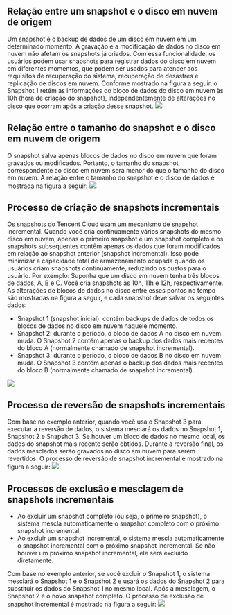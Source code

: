 ## Relação entre um snapshot e o disco em nuvem de origem
Um snapshot é o backup de dados de um disco em nuvem em um determinado momento. A gravação e a modificação de dados no disco em nuvem não afetam os snapshots já criados. Com essa funcionalidade, os usuários podem usar snapshots para registrar dados do disco em nuvem em diferentes momentos, que podem ser usados para atender aos requisitos de recuperação do sistema, recuperação de desastres e replicação de discos em nuvem.
Conforme mostrado na figura a seguir, o Snapshot 1 retém as informações do bloco de dados do disco em nuvem às 10h (hora de criação do snapshot), independentemente de alterações no disco que ocorram após a criação desse snapshot.
![](https://main.qcloudimg.com/raw/1f7e576a6ea9e4f85273b0b147108c9b.png)

## Relação entre o tamanho do snapshot e o disco em nuvem de origem
O snapshot salva apenas blocos de dados no disco em nuvem que foram gravados ou modificados. Portanto, o tamanho do snapshot correspondente ao disco em nuvem será menor do que o tamanho do disco em nuvem.
A relação entre o tamanho do snapshot e o disco de dados é mostrada na figura a seguir:
![](https://main.qcloudimg.com/raw/00913478170abba28952aa9c8dc13c82.png)

## Processo de criação de snapshots incrementais 
Os snapshots do Tencent Cloud usam um mecanismo de snapshot incremental. Quando você cria continuamente vários snapshots do mesmo disco em nuvem, apenas o primeiro snapshot é um snapshot completo e os snapshots subsequentes contêm apenas os dados que foram modificados em relação ao snapshot anterior (snapshot incremental). Isso pode minimizar a capacidade total de armazenamento ocupada quando os usuários criam snapshots continuamente, reduzindo os custos para o usuário.
Por exemplo: Suponha que um disco em nuvem tenha três blocos de dados, A, B e C. Você cria snapshots às 10h, 11h e 12h, respectivamente. As alterações de blocos de dados no disco entre esses pontos no tempo são mostradas na figura a seguir, e cada snapshot deve salvar os seguintes dados:
- Snapshot 1 (snapshot inicial): contém backups de dados de todos os blocos de dados no disco em nuvem naquele momento.
- Snapshot 2: durante o período, o bloco de dados A no disco em nuvem muda. O Snapshot 2 contém apenas o backup dos dados mais recentes do bloco A (normalmente chamado de snapshot incremental).
- Snapshot 3: durante o período, o bloco de dados B no disco em nuvem muda. O Snapshot 3 contém apenas o backup dos dados mais recentes do bloco B (normalmente chamado de snapshot incremental).

![](https://main.qcloudimg.com/raw/bcdf30c658a08ef47196f8127608423b.png)

## Processo de reversão de snapshots incrementais 
Com base no exemplo anterior, quando você usa o Snapshot 3 para executar a reversão de dados, o sistema mesclará os dados no Snapshot 1, Snapshot 2 e Snapshot 3. Se houver um bloco de dados no mesmo local, os dados do snapshot mais recente serão obtidos. Durante a reversão final, os dados mesclados serão gravados no disco em nuvem para serem revertidos.
O processo de reversão de snapshot incremental é mostrado na figura a seguir:
![](https://main.qcloudimg.com/raw/745e412b2dfa84ea6ba5e8e0fc720fc8.png)

## Processos de exclusão e mesclagem de snapshots incrementais
- Ao excluir um snapshot completo (ou seja, o primeiro snapshot), o sistema mescla automaticamente o snapshot completo com o próximo snapshot incremental.
- Ao excluir um snapshot incremental, o sistema mescla automaticamente o snapshot incremental com o próximo snapshot incremental. Se não houver um próximo snapshot incremental, ele será excluído diretamente.

Com base no exemplo anterior, se você excluir o Snapshot 1, o sistema mesclará o Snapshot 1 e o Snapshot 2 e usará os dados do Snapshot 2 para substituir os dados do Snapshot 1 no mesmo local. Após a mesclagem, o Snapshot 2 é o novo snapshot completo.
O processo de exclusão de snapshot incremental é mostrado na figura a seguir:
![](https://qcloudimg.tencent-cloud.cn/raw/2f2bb2449450a52df265537da14768b5.png)

